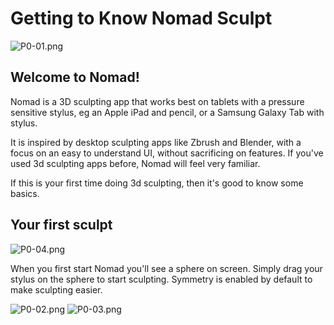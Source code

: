 # Getting to Know Nomad Sculpt

![P0-01.png](https://github.com/beets3d/FutureMakers/blob/main/docs/projects/NomadSculpt/Images/P0-01.png)

## Welcome to Nomad!

Nomad is a 3D sculpting app that works best on tablets with a pressure sensitive stylus, 
eg an Apple iPad and pencil, or a Samsung Galaxy Tab with stylus.

It is inspired by desktop sculpting apps like Zbrush and Blender, with a focus on an easy to understand UI, without sacrificing on features. 
If you've used 3d sculpting apps before, Nomad will feel very familiar.

If this is your first time doing 3d sculpting, then it's good to know some basics.

## Your first sculpt

![P0-04.png](https://github.com/beets3d/FutureMakers/blob/main/docs/projects/NomadSculpt/Images/P0-04.png)

When you first start Nomad you'll see a sphere on screen. Simply drag your stylus on the sphere to start sculpting. 
Symmetry is enabled by default to make sculpting easier.

![P0-02.png](https://github.com/beets3d/FutureMakers/blob/main/docs/projects/NomadSculpt/Images/P0-02.png) ![P0-03.png](https://github.com/beets3d/FutureMakers/blob/main/docs/projects/NomadSculpt/Images/P0-03.png)

